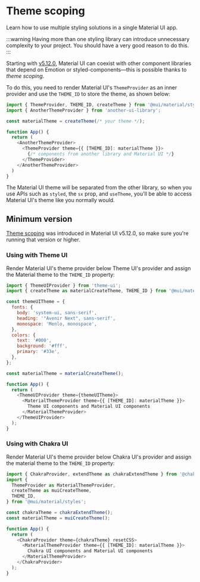 # Theme scoping

<p class="description">Learn how to use multiple styling solutions in a single Material UI app.</p>

:::warning
Having more than one styling library can introduce unnecessary complexity to your project.
You should have a very good reason to do this.
:::

Starting with [v5.12.0](https://github.com/mui/material-ui/releases/tag/v5.12.0), Material UI can coexist with other component libraries that depend on Emotion or styled-components—this is possible thanks to _theme scoping_.

To do this, you need to render Material UI's `ThemeProvider` as an inner provider and use the `THEME_ID` to store the theme, as shown below:

```js
import { ThemeProvider, THEME_ID, createTheme } from '@mui/material/styles';
import { AnotherThemeProvider } from 'another-ui-library';

const materialTheme = createTheme(/* your theme */);

function App() {
  return (
    <AnotherThemeProvider>
      <ThemeProvider theme={{ [THEME_ID]: materialTheme }}>
        {/* components from another library and Material UI */}
      </ThemeProvider>
    </AnotherThemeProvider>
  )
}
```

The Material UI theme will be separated from the other library, so when you use APIs such as `styled`, the `sx` prop, and `useTheme`, you'll be able to access Material UI's theme like you normally would.

## Minimum version

[Theme scoping](https://github.com/mui/material-ui/pull/36664) was introduced in Material UI v5.12.0, so make sure you're running that version or higher.

### Using with Theme UI

Render Material UI's theme provider below Theme UI's provider and assign the Material theme to the `THEME_ID` property:

```js
import { ThemeUIProvider } from 'theme-ui';
import { createTheme as materialCreateTheme, THEME_ID } from '@mui/material/styles';

const themeUITheme = {
  fonts: {
    body: 'system-ui, sans-serif',
    heading: '"Avenir Next", sans-serif',
    monospace: 'Menlo, monospace',
  },
  colors: {
    text: '#000',
    background: '#fff',
    primary: '#33e',
  },
};

const materialTheme = materialCreateTheme();

function App() {
  return (
    <ThemeUIProvider theme={themeUITheme}>
      <MaterialThemeProvider theme={{ [THEME_ID]: materialTheme }}>
        Theme UI components and Material UI components
      </MaterialThemeProvider>
    </ThemeUIProvider>
  );
}
```

### Using with Chakra UI

Render Material UI's theme provider below Chakra UI's provider and assign the material theme to the `THEME_ID` property:

```js
import { ChakraProvider, extendTheme as chakraExtendTheme } from '@chakra-ui/react';
import {
  ThemeProvider as MaterialThemeProvider,
  createTheme as muiCreateTheme,
  THEME_ID,
} from '@mui/material/styles';

const chakraTheme = chakraExtendTheme();
const materialTheme = muiCreateTheme();

function App() {
  return (
    <ChakraProvider theme={chakraTheme} resetCSS>
      <MaterialThemeProvider theme={{ [THEME_ID]: materialTheme }}>
        Chakra UI components and Material UI components
      </MaterialThemeProvider>
    </ChakraProvider>
  );
}
```
